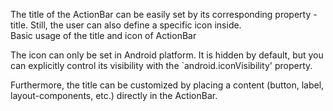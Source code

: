 The title of the ActionBar can be easily set by its corresponding property - title. Still, the user can also define a specific icon inside.  
Basic usage of the title and icon of ActionBar
<snippet id='action-bar-title-icon-html'/>

The icon can only be set in Android platform. It is hidden by default, but you can explicitly control its visibility with the `android.iconVisibility' property.

Furthermore, the title can be customized by placing a content (button, label, layout-components, etc.) directly in the ActionBar.